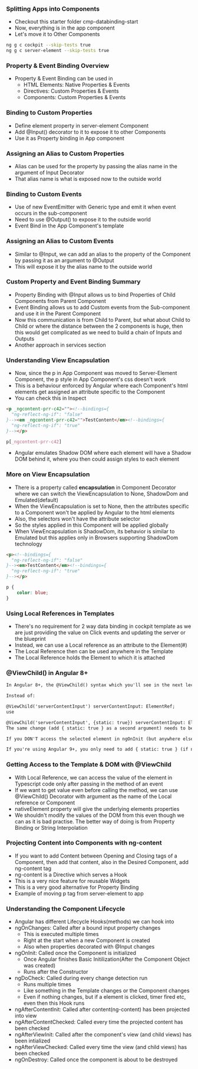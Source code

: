 ### Splitting Apps into Components

* Checkout this starter folder cmp-databinding-start 
* Now, everything is in the app component
* Let's move it to Other Components
```sh
ng g c cockpit --skip-tests true
ng g c server-element --skip-tests true
```

### Property & Event Binding Overview

* Property & Event Binding can be used in
  * HTML Elements: Native Properties & Events
  * Directives: Custom Properties & Events
  * Components: Custom Properties & Events

### Binding to Custom Properties

* Define element property in server-element Component
* Add @Input() decorator to it to expose it to other Components
* Use it as Property binding in App component

### Assigning an Alias to Custom Properties

* Alias can be used for the property by passing the alias name in the argument of Input Decorator
* That alias name is what is exposed now to the outside world

### Binding to Custom Events

* Use of new EventEmitter with Generic type and emit it when event occurs in the sub-component
* Need to use @Output() to expose it to the outside world
* Event Bind in the App Component's template

### Assigning an Alias to Custom Events

* Similar to @Input, we can add an alias to the property of the Component by passing it as an argument to @Output
* This will expose it by the alias name to the outside world

### Custom Property and Event Binding Summary

* Property Binding with @Input allows us to bind Properties of Child Components from Parent Component
* Event Binding allows us to add Custom events from the Sub-component and use it in the Parent Component
* Now this communication is from Child to Parent, but what about Child to Child or where the distance between the 2 components is huge, then this would get complicated as we need to build a chain of Inputs and Outputs
* Another approach in services section

### Understanding View Encapsulation

* Now, since the p in App Component was moved to Server-Element Component, the p style in App Component's css doesn't work
* This is a behaviour enforced by Angular where each Component's html elements get assigned an attribute specific to the Component
* You can check this in Inspect
```html
<p _ngcontent-prr-c42=""><!--bindings={
  "ng-reflect-ng-if": "false"
}--><em _ngcontent-prr-c42="">TestContent</em><!--bindings={
  "ng-reflect-ng-if": "true"
}--></p>
```
```css
p[_ngcontent-prr-c42]
```
* Angular emulates Shadow DOM where each element will have a Shadow DOM behind it, where you then could assign styles to each element

### More on View Encapsulation

* There is a property called **encapsulation** in Component Decorator where we can switch the ViewEncapsulation to None, ShadowDom and Emulated(default)
* When the ViewEncapsulation is set to None, then the attributes specific to a Component won't be applied by Angular to the html elements
* Also, the selectors won't have the attribute selector
* So the styles applied in this Component will be applied globally
* When ViewEncapsulation is ShadowDom, its behavior is similar to Emulated but this applies only in Browsers supporting ShadowDom technology
```html
<p><!--bindings={
  "ng-reflect-ng-if": "false"
}--><em>TestContent</em><!--bindings={
  "ng-reflect-ng-if": "true"
}--></p>
```
```css
p {
    color: blue;
}
```

### Using Local References in Templates

* There's no requirement for 2 way data binding in cockpit template as we are just providing the value on Click events and updating the server or the blueprint
* Instead, we can use a Local reference as an attribute to the Element(#)
* The Local Reference then can be used anywhere in the Template
* The Local Reference holds the Element to which it is attached

### @ViewChild() in Angular 8+

```txt
In Angular 8+, the @ViewChild() syntax which you'll see in the next lecture needs to be changed slightly:

Instead of:

@ViewChild('serverContentInput') serverContentInput: ElementRef;
use

@ViewChild('serverContentInput', {static: true}) serverContentInput: ElementRef;
The same change (add { static: true } as a second argument) needs to be applied to ALL usages of @ViewChild() (and also @ContentChild() which you'll learn about later) IF you plan on accessing the selected element inside of ngOnInit().

If you DON'T access the selected element in ngOnInit (but anywhere else in your component), set static: false instead!

If you're using Angular 9+, you only need to add { static: true } (if needed) but not { static: false }.
```

### Getting Access to the Template & DOM with @ViewChild

* With Local Reference, we can access the value of the element in Typescript code only after passing in the method of an event
* If we want to get value even before calling the method, we can use @ViewChild() Decorator with argument as the name of the Local reference or Component
* nativeElement property will give the underlying elements properties
* We shouldn't modify the values of the DOM from this even though we can as it is bad practise. The better way of doing is from Property Binding or String Interpolation

### Projecting Content into Components with ng-content

* If you want to add Content between Opening and Closing tags of a Component, then add that content, also in the Desired Component, add ng-content tag
* ng-content is a Directive which serves a Hook
* This is a very nice feature for reusable Widgets
* This is a very good alternative for Property Binding
* Example of moving p tag from server-element to app

### Understanding the Component Lifecycle

* Angular has different Lifecycle Hooks(methods) we can hook into
* ngOnChanges: Called after a bound input property changes
  * This is executed multiple times
  * Right at the start when a new Component is created
  * Also when properties decorated with @Input changes
* ngOnInit: Called once the Component is initialized
  * Once Angular finishes Basic Initilization(After the Component Object was created)
  * Runs after the Constructor
* ngDoCheck: Called during every change detection run
  * Runs multiple times
  * Like something in the Template changes or the Component changes
  * Even if nothing changes, but if a element is clicked, timer fired etc, even then this Hook runs
* ngAfterContentInit: Called after content(ng-content) has been projected into view
* ngAfterContentChecked: Called every time the projected content has been checked
* ngAfterViewInit: Called after the component's view (and child views) has been intialized
* ngAfterViewChecked: Called every time the view (and child views) has been checked
* ngOnDestroy: Called once the component is about to be destroyed
